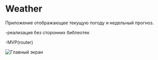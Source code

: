 # Weather

Приложение отображающее текущую погоду и недельный прогноз.

-реализация без сторонних библеотек

-MVP(router)

![Главный экран](https://github.com/Aleksandrrrkrm/Weather/assets/105147527/b519e38a-b076-45ab-a9bb-e54cc83f086a)
